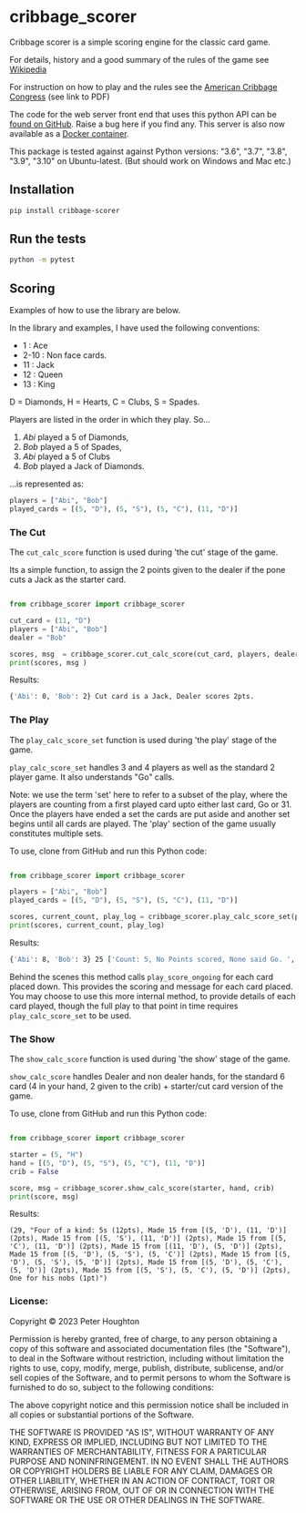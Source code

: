 # cribbage_scorer 

Cribbage scorer is a simple scoring engine for the classic card game.

For details, history and a good summary of the rules of the game see [Wikipedia](https://en.wikipedia.org/wiki/Cribbage)

For instruction on how to play and the rules see the [American Cribbage Congress](http://www.cribbage.org/NewSite/rules) (see link to PDF)

The code for the web server front end that uses this python API can be [found on GitHub](https://github.com/phoughton/cribbage_server). Raise a bug here if you find any. This server is also now available as a [Docker container](https://hub.docker.com/r/phoughton/python-cribbage).


This package is tested against against Python versions: "3.6", "3.7", "3.8", "3.9", "3.10" on Ubuntu-latest. (But should work on Windows and Mac etc.)

## Installation 
```bash
pip install cribbage-scorer
```

## Run the tests
```bash
python -m pytest
```


## Scoring

Examples of how to use the library are below.

In the library and examples, I have used the following conventions:

- 1 : Ace
- 2-10 : Non face cards.
- 11 : Jack
- 12 : Queen
- 13 : King

D = Diamonds,
H = Hearts,
C = Clubs,
S = Spades.

Players are listed in the order in which they play. So...
1. _Abi_ played a 5 of Diamonds, 
1. _Bob_ played a 5 of Spades, 
1. _Abi_ played a 5 of Clubs 
1. _Bob_ played a Jack of Diamonds.

...is represented as:
```python 
players = ["Abi", "Bob"]
played_cards = [(5, "D"), (5, "S"), (5, "C"), (11, "D")]
```


### The Cut
The `cut_calc_score` function is used during 'the cut' stage of the game.

Its a simple function, to assign the 2 points given to the dealer if the pone cuts a Jack as the starter card.

```python

from cribbage_scorer import cribbage_scorer

cut_card = (11, "D")
players = ["Abi", "Bob"]
dealer = "Bob"

scores, msg  = cribbage_scorer.cut_calc_score(cut_card, players, dealer)
print(scores, msg )
```

Results:
```bash
{'Abi': 0, 'Bob': 2} Cut card is a Jack, Dealer scores 2pts.
```

### The Play

The `play_calc_score_set` function is used during 'the play' stage of the game.

`play_calc_score_set` handles 3 and 4 players as well as the standard 2 player game. It also understands "Go" calls.

Note: we use the term 'set' here to refer to a subset of the play, where the players are counting from a first played card upto either last card, Go or 31.
Once the players have ended a set the cards are put aside and another set begins until all cards are played.
The 'play' section of the game usually constitutes multiple sets.

To use, clone from GitHub and run this Python code:
```python

from cribbage_scorer import cribbage_scorer

players = ["Abi", "Bob"]
played_cards = [(5, "D"), (5, "S"), (5, "C"), (11, "D")]

scores, current_count, play_log = cribbage_scorer.play_calc_score_set(played_cards, players)
print(scores, current_count, play_log)
```

Results:
```bash
{'Abi': 8, 'Bob': 3} 25 ['Count: 5, No Points scored, None said Go. ', 'Count: 10, Bob: 2 of a kind (2pts), score so far: 2 ', 'Count: 15, Abi: 15 for 2pts, 3 of a kind (6pts), score so far: 8 ', 'Count: 25, Bob: Last card (1pt), score so far: 3 ']
```

Behind the scenes this method calls `play_score_ongoing` for each card placed down. This provides the scoring and message for each card placed.
You may choose to use this more internal method, to provide details of each card played, though the full play to that point in time requires `play_calc_score_set` to be used.

### The Show
The `show_calc_score` function is used during 'the show' stage of the game.

`show_calc_score` handles Dealer and non dealer hands, for the standard 6 card (4 in your hand, 2 given to the crib) + starter/cut card version of the game.

To use, clone from GitHub and run this Python code:
```python

from cribbage_scorer import cribbage_scorer

starter = (5, "H")
hand = [(5, "D"), (5, "S"), (5, "C"), (11, "D")]
crib = False

score, msg = cribbage_scorer.show_calc_score(starter, hand, crib)
print(score, msg)
```
Results:
```
(29, "Four of a kind: 5s (12pts), Made 15 from [(5, 'D'), (11, 'D')] (2pts), Made 15 from [(5, 'S'), (11, 'D')] (2pts), Made 15 from [(5, 'C'), (11, 'D')] (2pts), Made 15 from [(11, 'D'), (5, 'D')] (2pts), Made 15 from [(5, 'D'), (5, 'S'), (5, 'C')] (2pts), Made 15 from [(5, 'D'), (5, 'S'), (5, 'D')] (2pts), Made 15 from [(5, 'D'), (5, 'C'), (5, 'D')] (2pts), Made 15 from [(5, 'S'), (5, 'C'), (5, 'D')] (2pts), One for his nobs (1pt)")
```

### License:
Copyright © 2023 Peter Houghton

Permission is hereby granted, free of charge, to any person obtaining a copy of this software and associated documentation files (the "Software"), to deal in the Software without restriction, including without limitation the rights to use, copy, modify, merge, publish, distribute, sublicense, and/or sell copies of the Software, and to permit persons to whom the Software is furnished to do so, subject to the following conditions:

The above copyright notice and this permission notice shall be included in all copies or substantial portions of the Software.

THE SOFTWARE IS PROVIDED "AS IS", WITHOUT WARRANTY OF ANY KIND, EXPRESS OR IMPLIED, INCLUDING BUT NOT LIMITED TO THE WARRANTIES OF MERCHANTABILITY, FITNESS FOR A PARTICULAR PURPOSE AND NONINFRINGEMENT. IN NO EVENT SHALL THE AUTHORS OR COPYRIGHT HOLDERS BE LIABLE FOR ANY CLAIM, DAMAGES OR OTHER LIABILITY, WHETHER IN AN ACTION OF CONTRACT, TORT OR OTHERWISE, ARISING FROM, OUT OF OR IN CONNECTION WITH THE SOFTWARE OR THE USE OR OTHER DEALINGS IN THE SOFTWARE.
